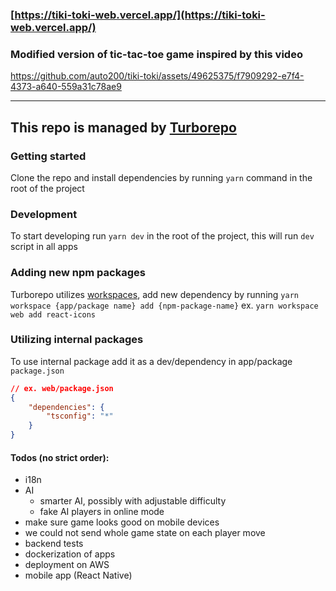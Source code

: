 ### [https://tiki-toki-web.vercel.app/](https://tiki-toki-web.vercel.app/)

### Modified version of tic-tac-toe game inspired by this video


https://github.com/auto200/tiki-toki/assets/49625375/f7909292-e7f4-4373-a640-559a31c78ae9


---

## This repo is managed by [Turborepo](https://turborepo.org/)

### Getting started

Clone the repo and install dependencies by running `yarn` command in the root of the project

### Development

To start developing run `yarn dev` in the root of the project, this will run `dev` script in all apps

### Adding new npm packages

Turborepo utilizes [workspaces](https://classic.yarnpkg.com/lang/en/docs/workspaces/), add new dependency by running `yarn workspace {app/package name} add {npm-package-name}` ex. `yarn workspace web add react-icons`

### Utilizing internal packages

To use internal package add it as a dev/dependency in app/package `package.json`

```json
// ex. web/package.json
{
    "dependencies": {
        "tsconfig": "*"
    }
}
```

#### Todos (no strict order):

-   i18n
-   AI
    -   smarter AI, possibly with adjustable difficulty
    -   fake AI players in online mode
-   make sure game looks good on mobile devices
-   we could not send whole game state on each player move
-   backend tests
-   dockerization of apps
-   deployment on AWS
-   mobile app (React Native)
